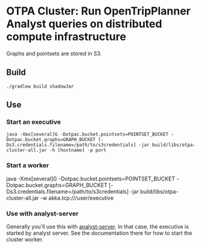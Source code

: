 # OTPA Cluster: Run OpenTripPlanner Analyst queries on distributed compute infrastructure

Graphs and pointsets are stored in S3.

## Build

    ./gradlew build shadowJar

## Use
### Start an executive

    java -Xmx[several]G -Dotpac.bucket.pointsets=POINTSET_BUCKET -Dotpac.bucket.graphs=GRAPH_BUCKET [-Ds3.credentials.filename=/path/to/s3credentials] -jar build/libs/otpa-cluster-all.jar -h [hostname] -p port

### Start a worker

  java -Xmx[several]G -Dotpac.bucket.pointsets=POINTSET_BUCKET -Dotpac.bucket.graphs=GRAPH_BUCKET [-Ds3.credentials.filename=/path/to/s3credentials] -jar build/libs/otpa-cluster-all.jar -w akka.tcp://<executive>/user/executive

### Use with analyst-server

Generally you'll use this with [analyst-server](https://github.com/conveyal/analyst-server). In that case, the executive is
started by analyst server. See the documentation there for how to start the cluster worker.
